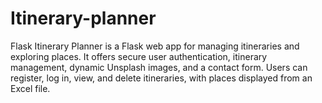 # Itinerary-planner
Flask Itinerary Planner is a Flask web app for managing itineraries and exploring places. It offers secure user authentication, itinerary management, dynamic Unsplash images, and a contact form. Users can register, log in, view, and delete itineraries, with places displayed from an Excel file.
